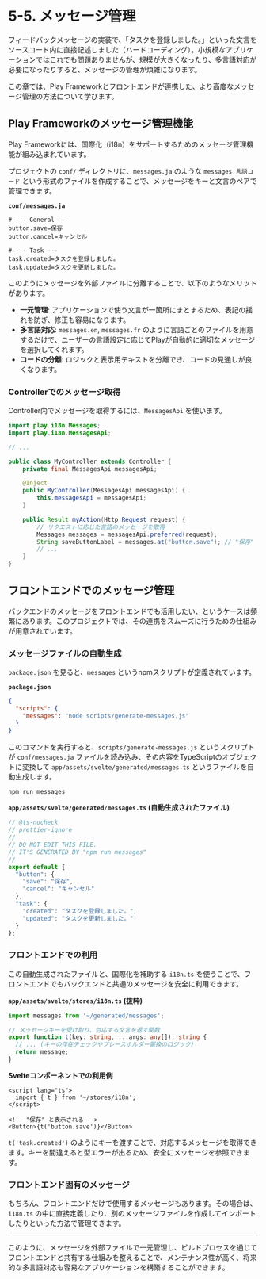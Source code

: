 # 5-5. メッセージ管理

フィードバックメッセージの実装で、「タスクを登録しました。」といった文言をソースコード内に直接記述しました（ハードコーディング）。小規模なアプリケーションではこれでも問題ありませんが、規模が大きくなったり、多言語対応が必要になったりすると、メッセージの管理が煩雑になります。

この章では、Play Frameworkとフロントエンドが連携した、より高度なメッセージ管理の方法について学びます。

## Play Frameworkのメッセージ管理機能

Play Frameworkには、国際化（i18n）をサポートするためのメッセージ管理機能が組み込まれています。

プロジェクトの `conf/` ディレクトリに、`messages.ja` のような `messages.言語コード` という形式のファイルを作成することで、メッセージをキーと文言のペアで管理できます。

**`conf/messages.ja`**
```properties
# --- General ---
button.save=保存
button.cancel=キャンセル

# --- Task ---
task.created=タスクを登録しました。
task.updated=タスクを更新しました。
```

このようにメッセージを外部ファイルに分離することで、以下のようなメリットがあります。
- **一元管理**: アプリケーションで使う文言が一箇所にまとまるため、表記の揺れを防ぎ、修正も容易になります。
- **多言語対応**: `messages.en`, `messages.fr` のように言語ごとのファイルを用意するだけで、ユーザーの言語設定に応じてPlayが自動的に適切なメッセージを選択してくれます。
- **コードの分離**: ロジックと表示用テキストを分離でき、コードの見通しが良くなります。

### Controllerでのメッセージ取得

Controller内でメッセージを取得するには、`MessagesApi` を使います。

```java
import play.i18n.Messages;
import play.i18n.MessagesApi;

// ...

public class MyController extends Controller {
    private final MessagesApi messagesApi;

    @Inject
    public MyController(MessagesApi messagesApi) {
        this.messagesApi = messagesApi;
    }

    public Result myAction(Http.Request request) {
        // リクエストに応じた言語のメッセージを取得
        Messages messages = messagesApi.preferred(request);
        String saveButtonLabel = messages.at("button.save"); // "保存"
        // ...
    }
}
```

## フロントエンドでのメッセージ管理

バックエンドのメッセージをフロントエンドでも活用したい、というケースは頻繁にあります。このプロジェクトでは、その連携をスムーズに行うための仕組みが用意されています。

### メッセージファイルの自動生成

`package.json` を見ると、`messages` というnpmスクリプトが定義されています。

**`package.json`**
```json
{
  "scripts": {
    "messages": "node scripts/generate-messages.js"
  }
}
```
このコマンドを実行すると、`scripts/generate-messages.js` というスクリプトが `conf/messages.ja` ファイルを読み込み、その内容をTypeScriptのオブジェクトに変換して `app/assets/svelte/generated/messages.ts` というファイルを自動生成します。

```bash
npm run messages
```

**`app/assets/svelte/generated/messages.ts` (自動生成されたファイル)**
```typescript
// @ts-nocheck
// prettier-ignore
//
// DO NOT EDIT THIS FILE.
// IT'S GENERATED BY "npm run messages"
//
export default {
  "button": {
    "save": "保存",
    "cancel": "キャンセル"
  },
  "task": {
    "created": "タスクを登録しました。",
    "updated": "タスクを更新しました。"
  }
};
```

### フロントエンドでの利用

この自動生成されたファイルと、国際化を補助する `i18n.ts` を使うことで、フロントエンドでもバックエンドと共通のメッセージを安全に利用できます。

**`app/assets/svelte/stores/i18n.ts` (抜粋)**
```typescript
import messages from '~/generated/messages';

// メッセージキーを受け取り、対応する文言を返す関数
export function t(key: string, ...args: any[]): string {
  // ... (キーの存在チェックやプレースホルダー置換のロジック)
  return message;
}
```

**Svelteコンポーネントでの利用例**
```svelte
<script lang="ts">
  import { t } from '~/stores/i18n';
</script>

<!-- "保存" と表示される -->
<Button>{t('button.save')}</Button>
```
`t('task.created')` のようにキーを渡すことで、対応するメッセージを取得できます。キーを間違えると型エラーが出るため、安全にメッセージを参照できます。

### フロントエンド固有のメッセージ

もちろん、フロントエンドだけで使用するメッセージもあります。その場合は、`i18n.ts` の中に直接定義したり、別のメッセージファイルを作成してインポートしたりといった方法で管理できます。

---

このように、メッセージを外部ファイルで一元管理し、ビルドプロセスを通じてフロントエンドと共有する仕組みを整えることで、メンテナンス性が高く、将来的な多言語対応も容易なアプリケーションを構築することができます。
